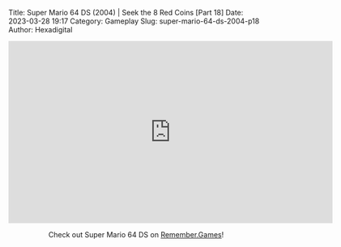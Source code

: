 Title: Super Mario 64 DS (2004) | Seek the 8 Red Coins [Part 18]
Date: 2023-03-28 19:17
Category: Gameplay
Slug: super-mario-64-ds-2004-p18
Author: Hexadigital

<center><iframe src="https://www.youtube.com/embed/zxSd5JU0g6I?feature=oembed" allow="accelerometer; autoplay; encrypted-media; gyroscope; picture-in-picture" width="640" height="360" frameborder="0"></iframe>

Check out Super Mario 64 DS on [Remember.Games](https://remember.games/game/2250/super-mario-64-ds/)!</center>